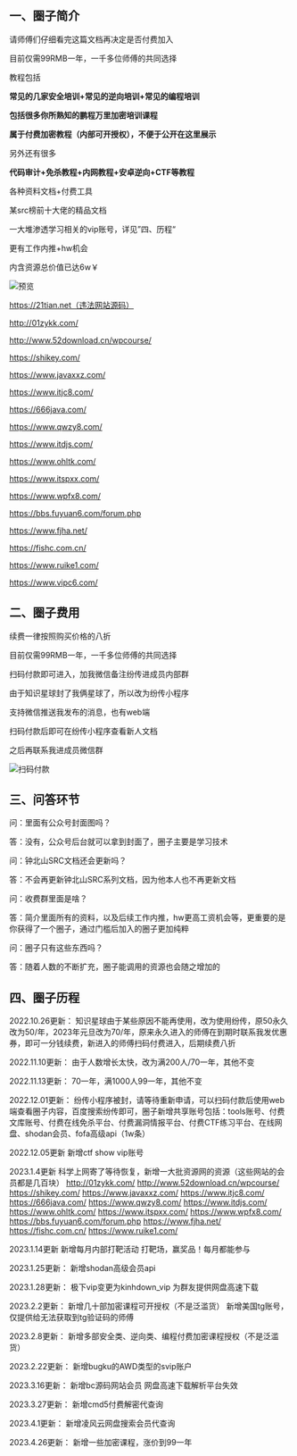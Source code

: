 ## **一、圈子简介**

请师傅们仔细看完这篇文档再决定是否付费加入

目前仅需99RMB一年，一千多位师傅的共同选择

教程包括

**常见的几家安全培训+常见的逆向培训+常见的编程培训**

**包括很多你所熟知的鹏程万里加密培训课程**

**属于付费加密教程（内部可开授权），不便于公开在这里展示**

另外还有很多

**代码审计+免杀教程+内网教程+安卓逆向+CTF等教程**

各种资料文档+付费工具

某src榜前十大佬的精品文档

一大堆渗透学习相关的vip账号，详见”四、历程“

更有工作内推+hw机会

内含资源总价值已达6w￥

![预览](https://www.mianhuatang.tk/usr/uploads/1684408210001.jpg)

https://21tian.net（违法网站源码）

http://01zykk.com/

http://www.52download.cn/wpcourse/

https://shikey.com/

https://www.javaxxz.com/

https://www.itjc8.com/

https://666java.com/

https://www.qwzy8.com/

https://www.itdjs.com/

https://www.ohltk.com/

https://www.itspxx.com/

https://www.wpfx8.com/

https://bbs.fuyuan6.com/forum.php

https://www.fjha.net/

https://fishc.com.cn/

https://www.ruike1.com/

https://www.vipc6.com/

## **二、圈子费用**

续费一律按照购买价格的八折

目前仅需99RMB一年，一千多位师傅的共同选择

扫码付款即可进入，加我微信备注纷传进成员内部群


由于知识星球封了我俩星球了，所以改为纷传小程序

支持微信推送我发布的消息，也有web端

扫码付款后即可在纷传小程序查看新人文档

之后再联系我进成员微信群

![扫码付款](https://www.mianhuatang.tk/usr/uploads/1684409171132.jpg)

## **三、问答环节**

问：里面有公众号封面图吗？

答：没有，公众号后台就可以拿到封面了，圈子主要是学习技术

问：钟北山SRC文档还会更新吗？

答：不会再更新钟北山SRC系列文档，因为他本人也不再更新文档

问：收费群里面是啥？

答：简介里面所有的资料，以及后续工作内推，hw更高工资机会等，更重要的是你获得了一个圈子，通过门槛后加入的圈子更加纯粹

问：圈子只有这些东西吗？

答：随着人数的不断扩充，圈子能调用的资源也会随之增加的

## **四、圈子历程**

2022.10.26更新：
知识星球由于某些原因不能再使用，改为使用纷传，原50永久改为50/年，2023年元旦改为70/年，原来永久进入的师傅在到期时联系我发优惠券，即可一分钱续费，新进入的师傅扫码付费进入，后期续费八折

2022.11.10更新：
由于人数增长太快，改为满200人/70一年，其他不变

2022.11.13更新：
70一年，满1000人99一年，其他不变

2022.12.01更新：
纷传小程序被封，请等待重新申请，可以扫码付款后使用web端查看圈子内容，百度搜索纷传即可，圈子新增共享账号包括：tools账号、付费文库账号、付费在线免杀平台、付费漏洞情报平台、付费CTF练习平台、在线网盘、shodan会员、fofa高级api（1w条）

2022.12.05更新
新增ctf show vip账号


2023.1.4更新
科学上网寄了等待恢复，新增一大批资源网的资源（这些网站的会员都是几百块）
http://01zykk.com/
http://www.52download.cn/wpcourse/
https://shikey.com/
https://www.javaxxz.com/
https://www.itjc8.com/
https://666java.com/
https://www.qwzy8.com/
https://www.itdjs.com/
https://www.ohltk.com/
https://www.itspxx.com/
https://www.wpfx8.com/
https://bbs.fuyuan6.com/forum.php
https://www.fjha.net/
https://fishc.com.cn/
https://www.ruike1.com/

2023.1.14更新
新增每月内部打靶活动
打靶场，赢奖品！每月都能参与

2023.1.25更新：
新增shodan高级会员api

2023.1.28更新：
极下vip变更为kinhdown_vip
为群友提供网盘高速下载

2023.2.2更新：
新增几十部加密课程可开授权（不是泛滥货）
新增美国tg账号，仅提供给无法获取到tg验证码的师傅

2023.2.8更新：
新增多部安全类、逆向类、编程付费加密课程授权（不是泛滥货）

2023.2.22更新：
新增bugku的AWD类型的svip账户

2023.3.16更新：
新增bc源码网站会员
网盘高速下载解析平台失效

2023.3.27更新：
新增cmd5付费解密代查询

2023.4.1更新：
新增凌风云网盘搜索会员代查询

2023.4.26更新：
新增一些加密课程，涨价到99一年
